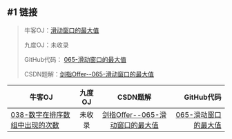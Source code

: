#1    链接
-------

>牛客OJ：[滑动窗口的最大值](http://www.nowcoder.com/practice/1624bc35a45c42c0bc17d17fa0cba788?tpId=13&tqId=11217&rp=4)
>
>九度OJ：未收录
>
>GitHub代码： [065-滑动窗口的最大值](https://github.com/gatieme/CodingInterviews/tree/master/065-滑动窗口的最大值)
>
>CSDN题解：[剑指Offer--065-滑动窗口的最大值](http://blog.csdn.net/gatieme/article/details/51915826)


| 牛客OJ | 九度OJ | CSDN题解 | GitHub代码 |
| ------- |:-------:|:-------:| -------:|
|[038-数字在排序数组中出现的次数](http://www.nowcoder.com/practice/1624bc35a45c42c0bc17d17fa0cba788?tpId=13&tqId=11217&rp=4) | 未收录 |  [剑指Offer--065-滑动窗口的最大值](http://blog.csdn.net/gatieme/article/details/51915826) | [065-滑动窗口的最大值](https://github.com/gatieme/CodingInterviews/tree/master/065-滑动窗口的最大值) |

